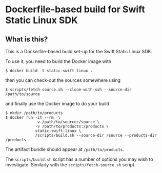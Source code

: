 # Dockerfile-based build for Swift Static Linux SDK

## What is this?

This is a Dockerfile-based build set-up for the Swift Static Linux SDK.

To use it, you need to build the Docker image with

```shell
$ docker build -t static-swift-linux .
```

then you can check-out the sources somewhere using

```shell
$ scripts/fetch-source.sh --clone-with-ssh --source-dir /path/to/source
```

and finally use the Docker image to do your build

```shell
$ mkdir /path/to/products
$ docker run -it --rm  \
             -v /path/to/source:/source \
             -v /path/to/products:/products \
             static-swift-linux \
             /scripts/build.sh --source-dir /source --products-dir /products
```

The artifact bundle should appear at `/path/to/products`.

The `scripts/build.sh` script has a number of options you may wish to
investigate.  Similarly with the `scripts/fetch-source.sh` script.
